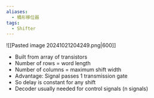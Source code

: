 ```yaml
---
aliases:
  - 桶形移位器
tags:
  - Shifter
---
```

![[Pasted image 20241021204249.png|600]]
- Built from array of transistors
- Number of rows = word length
- Number of columns = maximum shift width
- Advantage: Signal passes 1 transmission gate
- So delay is constant for any shift
- Decoder usually needed for control signals (n signals)